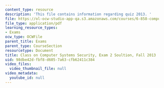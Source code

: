 ```yaml
---
content_type: resource
description: 'This file contains information regarding quiz 2013. '
file: https://ol-ocw-studio-app-qa.s3.amazonaws.com/courses/6-858-computer-systems-security-fall-2014/98dbe42dfbf8d6057a63cfb62411c384_MIT6_858F14_q13_2_sol.pdf
file_type: application/pdf
learning_resource_types:
- Exams
ocw_type: OCWFile
parent_title: Exams
parent_type: CourseSection
resourcetype: Document
title: Class on Computer Systems Security, Exam 2 Soultion, Fall 2013
uid: 98dbe42d-fbf8-d605-7a63-cfb62411c384
video_files:
  video_thumbnail_file: null
video_metadata:
  youtube_id: null
---
```

